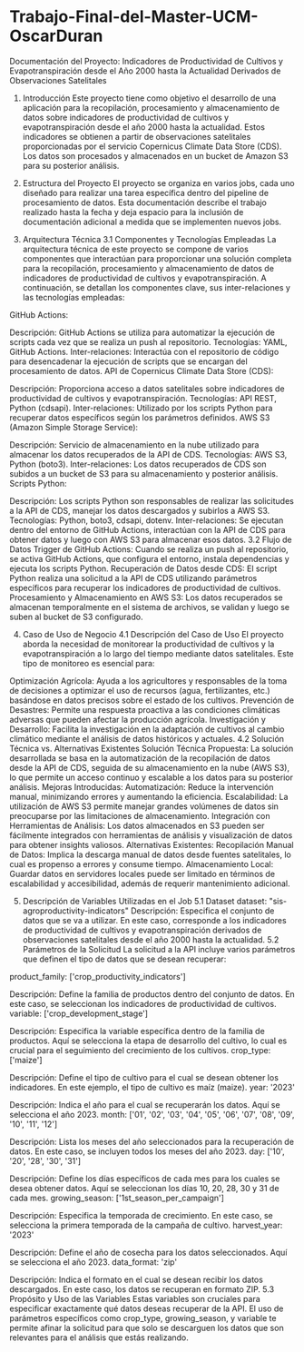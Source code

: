 # Trabajo-Final-del-Master-UCM-OscarDuran

Documentación del Proyecto: Indicadores de Productividad de Cultivos y Evapotranspiración desde el Año 2000 hasta la Actualidad Derivados de Observaciones Satelitales

1. Introducción
Este proyecto tiene como objetivo el desarrollo de una aplicación para la recopilación, procesamiento y almacenamiento de datos sobre indicadores de productividad de cultivos y evapotranspiración desde el año 2000 hasta la actualidad. Estos indicadores se obtienen a partir de observaciones satelitales proporcionadas por el servicio Copernicus Climate Data Store (CDS). Los datos son procesados y almacenados en un bucket de Amazon S3 para su posterior análisis.

2. Estructura del Proyecto
El proyecto se organiza en varios jobs, cada uno diseñado para realizar una tarea específica dentro del pipeline de procesamiento de datos. Esta documentación describe el trabajo realizado hasta la fecha y deja espacio para la inclusión de documentación adicional a medida que se implementen nuevos jobs.

3. Arquitectura Técnica
3.1 Componentes y Tecnologías Empleadas
La arquitectura técnica de este proyecto se compone de varios componentes que interactúan para proporcionar una solución completa para la recopilación, procesamiento y almacenamiento de datos de indicadores de productividad de cultivos y evapotranspiración. A continuación, se detallan los componentes clave, sus inter-relaciones y las tecnologías empleadas:

GitHub Actions:

Descripción: GitHub Actions se utiliza para automatizar la ejecución de scripts cada vez que se realiza un push al repositorio.
Tecnologías: YAML, GitHub Actions.
Inter-relaciones: Interactúa con el repositorio de código para desencadenar la ejecución de scripts que se encargan del procesamiento de datos.
API de Copernicus Climate Data Store (CDS):

Descripción: Proporciona acceso a datos satelitales sobre indicadores de productividad de cultivos y evapotranspiración.
Tecnologías: API REST, Python (cdsapi).
Inter-relaciones: Utilizado por los scripts Python para recuperar datos específicos según los parámetros definidos.
AWS S3 (Amazon Simple Storage Service):

Descripción: Servicio de almacenamiento en la nube utilizado para almacenar los datos recuperados de la API de CDS.
Tecnologías: AWS S3, Python (boto3).
Inter-relaciones: Los datos recuperados de CDS son subidos a un bucket de S3 para su almacenamiento y posterior análisis.
Scripts Python:

Descripción: Los scripts Python son responsables de realizar las solicitudes a la API de CDS, manejar los datos descargados y subirlos a AWS S3.
Tecnologías: Python, boto3, cdsapi, dotenv.
Inter-relaciones: Se ejecutan dentro del entorno de GitHub Actions, interactúan con la API de CDS para obtener datos y luego con AWS S3 para almacenar esos datos.
3.2 Flujo de Datos
Trigger de GitHub Actions: Cuando se realiza un push al repositorio, se activa GitHub Actions, que configura el entorno, instala dependencias y ejecuta los scripts Python.
Recuperación de Datos desde CDS: El script Python realiza una solicitud a la API de CDS utilizando parámetros específicos para recuperar los indicadores de productividad de cultivos.
Procesamiento y Almacenamiento en AWS S3: Los datos recuperados se almacenan temporalmente en el sistema de archivos, se validan y luego se suben al bucket de S3 configurado.

4. Caso de Uso de Negocio
4.1 Descripción del Caso de Uso
El proyecto aborda la necesidad de monitorear la productividad de cultivos y la evapotranspiración a lo largo del tiempo mediante datos satelitales. Este tipo de monitoreo es esencial para:

Optimización Agrícola: Ayuda a los agricultores y responsables de la toma de decisiones a optimizar el uso de recursos (agua, fertilizantes, etc.) basándose en datos precisos sobre el estado de los cultivos.
Prevención de Desastres: Permite una respuesta proactiva a las condiciones climáticas adversas que pueden afectar la producción agrícola.
Investigación y Desarrollo: Facilita la investigación en la adaptación de cultivos al cambio climático mediante el análisis de datos históricos y actuales.
4.2 Solución Técnica vs. Alternativas Existentes
Solución Técnica Propuesta: La solución desarrollada se basa en la automatización de la recopilación de datos desde la API de CDS, seguida de su almacenamiento en la nube (AWS S3), lo que permite un acceso continuo y escalable a los datos para su posterior análisis.
Mejoras Introducidas:
Automatización: Reduce la intervención manual, minimizando errores y aumentando la eficiencia.
Escalabilidad: La utilización de AWS S3 permite manejar grandes volúmenes de datos sin preocuparse por las limitaciones de almacenamiento.
Integración con Herramientas de Análisis: Los datos almacenados en S3 pueden ser fácilmente integrados con herramientas de análisis y visualización de datos para obtener insights valiosos.
Alternativas Existentes:
Recopilación Manual de Datos: Implica la descarga manual de datos desde fuentes satelitales, lo cual es propenso a errores y consume tiempo.
Almacenamiento Local: Guardar datos en servidores locales puede ser limitado en términos de escalabilidad y accesibilidad, además de requerir mantenimiento adicional.

5. Descripción de Variables Utilizadas en el Job
5.1 Dataset
dataset: "sis-agroproductivity-indicators"
Descripción: Especifica el conjunto de datos que se va a utilizar. En este caso, corresponde a los indicadores de productividad de cultivos y evapotranspiración derivados de observaciones satelitales desde el año 2000 hasta la actualidad.
5.2 Parámetros de la Solicitud
La solicitud a la API incluye varios parámetros que definen el tipo de datos que se desean recuperar:

product_family: ['crop_productivity_indicators']

Descripción: Define la familia de productos dentro del conjunto de datos. En este caso, se seleccionan los indicadores de productividad de cultivos.
variable: ['crop_development_stage']

Descripción: Especifica la variable específica dentro de la familia de productos. Aquí se selecciona la etapa de desarrollo del cultivo, lo cual es crucial para el seguimiento del crecimiento de los cultivos.
crop_type: ['maize']

Descripción: Define el tipo de cultivo para el cual se desean obtener los indicadores. En este ejemplo, el tipo de cultivo es maíz (maize).
year: '2023'

Descripción: Indica el año para el cual se recuperarán los datos. Aquí se selecciona el año 2023.
month: ['01', '02', '03', '04', '05', '06', '07', '08', '09', '10', '11', '12']

Descripción: Lista los meses del año seleccionados para la recuperación de datos. En este caso, se incluyen todos los meses del año 2023.
day: ['10', '20', '28', '30', '31']

Descripción: Define los días específicos de cada mes para los cuales se desea obtener datos. Aquí se seleccionan los días 10, 20, 28, 30 y 31 de cada mes.
growing_season: ['1st_season_per_campaign']

Descripción: Especifica la temporada de crecimiento. En este caso, se selecciona la primera temporada de la campaña de cultivo.
harvest_year: '2023'

Descripción: Define el año de cosecha para los datos seleccionados. Aquí se selecciona el año 2023.
data_format: 'zip'

Descripción: Indica el formato en el cual se desean recibir los datos descargados. En este caso, los datos se recuperan en formato ZIP.
5.3 Propósito y Uso de las Variables
Estas variables son cruciales para especificar exactamente qué datos deseas recuperar de la API. El uso de parámetros específicos como crop_type, growing_season, y variable te permite afinar la solicitud para que solo se descarguen los datos que son relevantes para el análisis que estás realizando.

